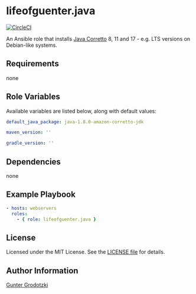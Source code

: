 # lifeofguenter.java

[![CircleCI](https://dl.circleci.com/status-badge/img/gh/lifeofguenter/ansible-role-java/tree/main.svg?style=svg)](https://dl.circleci.com/status-badge/redirect/gh/lifeofguenter/ansible-role-java/tree/main)

An Ansible role that installs [Java Corretto](https://docs.aws.amazon.com/corretto/index.html) 8, 11 and 17 - e.g. LTS
versions on Debian-like systems.

## Requirements

none

## Role Variables

Available variables are listed below, along with default values:

```yaml
default_java_package: java-1.8.0-amazon-corretto-jdk

maven_version: ''

gradle_version: ''
```

## Dependencies

none

## Example Playbook

```yaml
- hosts: webservers
  roles:
    - { role: lifeofguenter.java }
```

## License

Licensed under the MIT License. See the [LICENSE file](LICENSE) for details.

## Author Information

[Gunter Grodotzki](https://lifeofguenter.de)
